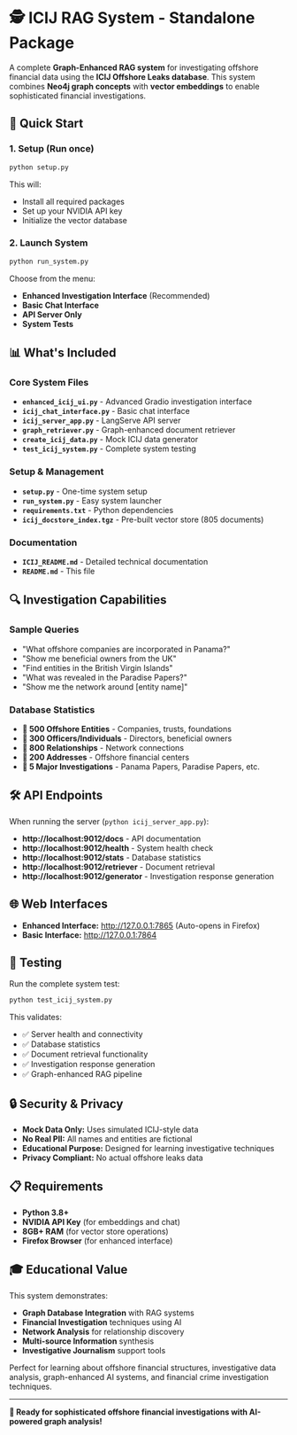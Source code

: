 # 🕵️ ICIJ RAG System - Standalone Package

A complete **Graph-Enhanced RAG system** for investigating offshore financial data using the **ICIJ Offshore Leaks database**. This system combines **Neo4j graph concepts** with **vector embeddings** to enable sophisticated financial investigations.

## 🚀 Quick Start

### 1. **Setup** (Run once)
```bash
python setup.py
```
This will:
- Install all required packages
- Set up your NVIDIA API key
- Initialize the vector database

### 2. **Launch System**
```bash
python run_system.py
```
Choose from the menu:
- **Enhanced Investigation Interface** (Recommended)
- **Basic Chat Interface**
- **API Server Only**
- **System Tests**

## 📊 What's Included

### **Core System Files**
- **`enhanced_icij_ui.py`** - Advanced Gradio investigation interface
- **`icij_chat_interface.py`** - Basic chat interface
- **`icij_server_app.py`** - LangServe API server
- **`graph_retriever.py`** - Graph-enhanced document retriever
- **`create_icij_data.py`** - Mock ICIJ data generator
- **`test_icij_system.py`** - Complete system testing

### **Setup & Management**
- **`setup.py`** - One-time system setup
- **`run_system.py`** - Easy system launcher
- **`requirements.txt`** - Python dependencies
- **`icij_docstore_index.tgz`** - Pre-built vector store (805 documents)

### **Documentation**
- **`ICIJ_README.md`** - Detailed technical documentation
- **`README.md`** - This file

## 🔍 Investigation Capabilities

### **Sample Queries**
- "What offshore companies are incorporated in Panama?"
- "Show me beneficial owners from the UK"
- "Find entities in the British Virgin Islands"
- "What was revealed in the Paradise Papers?"
- "Show me the network around [entity name]"

### **Database Statistics**
- **🏢 500 Offshore Entities** - Companies, trusts, foundations
- **👥 300 Officers/Individuals** - Directors, beneficial owners
- **🔗 800 Relationships** - Network connections
- **📍 200 Addresses** - Offshore financial centers
- **📑 5 Major Investigations** - Panama Papers, Paradise Papers, etc.

## 🛠️ API Endpoints

When running the server (`python icij_server_app.py`):

- **http://localhost:9012/docs** - API documentation
- **http://localhost:9012/health** - System health check
- **http://localhost:9012/stats** - Database statistics
- **http://localhost:9012/retriever** - Document retrieval
- **http://localhost:9012/generator** - Investigation response generation

## 🌐 Web Interfaces

- **Enhanced Interface:** http://127.0.0.1:7865 (Auto-opens in Firefox)
- **Basic Interface:** http://127.0.0.1:7864

## 🧪 Testing

Run the complete system test:
```bash
python test_icij_system.py
```

This validates:
- ✅ Server health and connectivity
- ✅ Database statistics
- ✅ Document retrieval functionality
- ✅ Investigation response generation
- ✅ Graph-enhanced RAG pipeline

## 🔒 Security & Privacy

- **Mock Data Only:** Uses simulated ICIJ-style data
- **No Real PII:** All names and entities are fictional
- **Educational Purpose:** Designed for learning investigative techniques
- **Privacy Compliant:** No actual offshore leaks data

## 📋 Requirements

- **Python 3.8+**
- **NVIDIA API Key** (for embeddings and chat)
- **8GB+ RAM** (for vector store operations)
- **Firefox Browser** (for enhanced interface)

## 🎓 Educational Value

This system demonstrates:
- **Graph Database Integration** with RAG systems
- **Financial Investigation** techniques using AI
- **Network Analysis** for relationship discovery
- **Multi-source Information** synthesis
- **Investigative Journalism** support tools

Perfect for learning about offshore financial structures, investigative data analysis, graph-enhanced AI systems, and financial crime investigation techniques.

---

**🚀 Ready for sophisticated offshore financial investigations with AI-powered graph analysis!**